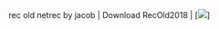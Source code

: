 rec old netrec by jacob
| Download RecOld2018 | [![]([https://img.shields.io/github/workflow/status/restsharp/RestSharp/Build%20and%20deploy](https://drive.google.com/drive/folders/1YZ4WsO7cgAwKDdko67ByUfk_qXrob6J6?usp=share_link))]

